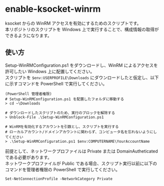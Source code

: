 # enable-ksocket-winrm

ksocket からの WinRM アクセスを有効にするためのスクリプトです。  
本リポジトリのスクリプトを Windows 上で実行することで、構成情報の取得ができるようになります。

## 使い方

Setup-WinRMConfiguration.ps1 をダウンロードし、WinRM によるアクセスを許可したい Windows 上に配置してください。  
スクリプトを `$env:USERPROFILE\Downloads` にダウンロードしたと仮定し、以下に示すコマンドを PowerShell で実行してください。

    (PowerShell 管理者権限)
    # Setup-WinRMConfiguration.ps1 を配置したフォルダに移動する
    > cd ~\Downloads

    # ダウンロードしたスクリプトのため、実行のブロックを解除する
    > Unblock-File .\Setup-WinRMConfiguration.ps1

    # WinRMを有効化するアカウントを引数とし、スクリプトを実行する
    # ローカルアカウント/ドメインアカウントに関わらず、コンピュータ名を忘れないようにしてください
    > .\Setup-WinRMConfiguration.ps1 $env:COMPUTERNAME\YourAccountName

前提として、ネットワークプロファイルは Private または DomainAutheticated である必要があります。  
ネットワークプロファイルが Public である場合、スクリプト実行以前に以下のコマンドを管理者権限の PowerShell で実行してください。

    Set-NetConnectionProfile -NetworkCategory Private

